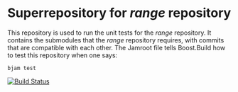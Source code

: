 # Superrepository for _range_ repository

This repository is used to run the unit tests for the _range_ repository.
It contains the submodules that the _range_ repository requires, with commits that are compatible with each other.
The Jamroot file tells Boost.Build how to test this repository when one says:

    bjam test

[![Build Status](https://travis-ci.org/rogiervd/range-test.svg?branch=master)](https://travis-ci.org/rogiervd/range-test)
